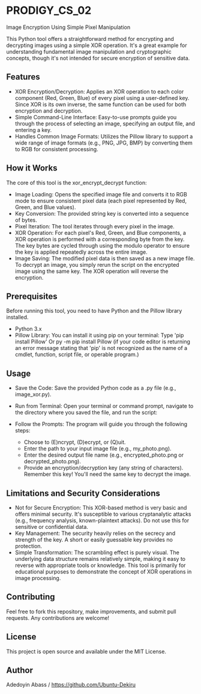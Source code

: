 # PRODIGY_CS_02
Image Encryption Using Simple Pixel Manipulation

This Python tool offers a straightforward method for encrypting and decrypting images using a simple XOR operation. It's a great example for understanding fundamental image manipulation and cryptographic concepts, though it's not intended for secure encryption of sensitive data.

## Features
* XOR Encryption/Decryption: Applies an XOR operation to each color component (Red, Green, Blue) of every pixel using a user-defined key. Since XOR is its own inverse, the same function can be used for both encryption and decryption.
* Simple Command-Line Interface: Easy-to-use prompts guide you through the process of selecting an image, specifying an output file, and entering a key.
* Handles Common Image Formats: Utilizes the Pillow library to support a wide range of image formats (e.g., PNG, JPG, BMP) by converting them to RGB for consistent processing.

## How it Works
The core of this tool is the xor_encrypt_decrypt function:

* Image Loading: Opens the specified image file and converts it to RGB mode to ensure consistent pixel data (each pixel represented by Red, Green, and Blue values).
* Key Conversion: The provided string key is converted into a sequence of bytes.
* Pixel Iteration: The tool iterates through every pixel in the image.
* XOR Operation: For each pixel's Red, Green, and Blue components, a XOR operation is performed with a corresponding byte from the key. The key bytes are cycled through using the modulo operator to ensure the key is applied repeatedly across the entire image.
* Image Saving: The modified pixel data is then saved as a new image file.
To decrypt an image, you simply rerun the script on the encrypted image using the same key. The XOR operation will reverse the encryption.

## Prerequisites
Before running this tool, you need to have Python and the Pillow library installed.
* Python 3.x
* Pillow Library: You can install it using pip on your terminal: 
Type 'pip install Pillow'
Or py -m pip install Pillow (if your code editor is returning an error message stating that 'pip' is not recognized as the name of a cmdlet, function, script file, or operable program.)

## Usage
* Save the Code: Save the provided Python code as a .py file (e.g., image_xor.py).
* Run from Terminal: Open your terminal or command prompt, navigate to the directory where you saved the file, and run the script:
* Follow the Prompts: The program will guide you through the following steps:

  * Choose to (E)ncrypt, (D)ecrypt, or (Q)uit.
  * Enter the path to your input image file (e.g., my_photo.png).
  * Enter the desired output file name (e.g., encrypted_photo.png or decrypted_photo.png).
  * Provide an encryption/decryption key (any string of characters). Remember this key! You'll need the same key to decrypt the image.

## Limitations and Security Considerations
* Not for Secure Encryption: This XOR-based method is very basic and offers minimal security. It's susceptible to various cryptanalytic attacks (e.g., frequency analysis, known-plaintext attacks). Do not use this for sensitive or confidential data.
* Key Management: The security heavily relies on the secrecy and strength of the key. A short or easily guessable key provides no protection.
* Simple Transformation: The scrambling effect is purely visual. The underlying data structure remains relatively simple, making it easy to reverse with appropriate tools or knowledge.
This tool is primarily for educational purposes to demonstrate the concept of XOR operations in image processing.

## Contributing
Feel free to fork this repository, make improvements, and submit pull requests. Any contributions are welcome!

## License
This project is open source and available under the MIT License.

## Author
Adedoyin Abass / https://github.com/Ubuntu-Dekiru
